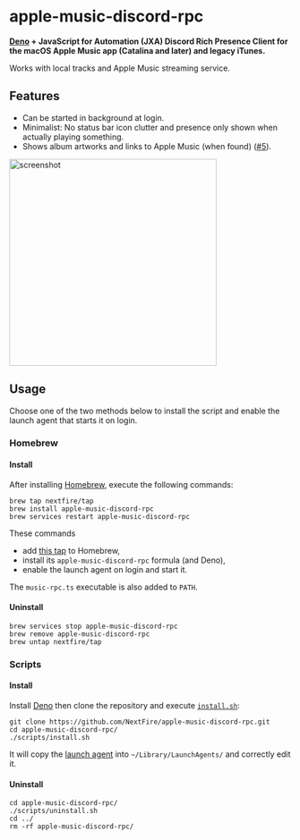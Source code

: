 # apple-music-discord-rpc

**[Deno](https://deno.land) + JavaScript for Automation (JXA) Discord Rich
Presence Client for the macOS Apple Music app (Catalina and later) and legacy
iTunes.**

Works with local tracks and Apple Music streaming service.

## Features

- Can be started in background at login.
- Minimalist: No status bar icon clutter and presence only shown when actually
  playing something.
- Shows album artworks and links to Apple Music (when found)
  ([#5](https://github.com/NextFire/apple-music-discord-rpc/pull/5)).

<img width="370" alt="screenshot" src="https://user-images.githubusercontent.com/20094890/178206934-22134782-c58f-40c0-a6c8-6e27369d9a48.png">

## Usage

Choose one of the two methods below to install the script and enable the launch
agent that starts it on login.

### Homebrew

#### Install

After installing [Homebrew](https://brew.sh), execute the following commands:

```
brew tap nextfire/tap
brew install apple-music-discord-rpc
brew services restart apple-music-discord-rpc
```

These commands

- add [this tap](https://github.com/NextFire/homebrew-tap) to Homebrew,
- install its `apple-music-discord-rpc` formula (and Deno),
- enable the launch agent on login and start it.

The `music-rpc.ts` executable is also added to `PATH`.

#### Uninstall

```
brew services stop apple-music-discord-rpc
brew remove apple-music-discord-rpc
brew untap nextfire/tap
```

### Scripts

#### Install

Install [Deno](https://deno.land) then clone the repository and execute
[`install.sh`](/scripts/install.sh):

```
git clone https://github.com/NextFire/apple-music-discord-rpc.git
cd apple-music-discord-rpc/
./scripts/install.sh
```

It will copy the [launch agent](/scripts/moe.yuru.music-rpc.plist) into
`~/Library/LaunchAgents/` and correctly edit it.

#### Uninstall

```
cd apple-music-discord-rpc/
./scripts/uninstall.sh
cd ../
rm -rf apple-music-discord-rpc/
```
